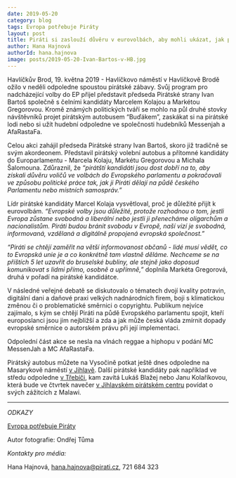 ```yaml
---
date: 2019-05-20
category: blog
tags: Evropa potřebuje Piráty
layout: post
title: Piráti si zaslouží důvěru v eurovolbách, aby mohli ukázat, jak propojit evropskou dimenzi politiky s tou domácí
author: Hana Hajnová
authorId: hana.hajnova
image: posts/2019-05-20-Ivan-Bartos-v-HB.jpg
---
```


Havlíčkův Brod, 19. května 2019 - Havlíčkovo náměstí v Havlíčkově Brodě ožilo v neděli odpoledne spoustou pirátské zábavy. Svůj program pro nadcházející volby do EP přijel představit předseda Pirátské strany Ivan Bartoš společně s čelními kandidáty Marcelem Kolajou a Markétou Gregorovou. Kromě známých politických tváří se mohlo na půl druhé stovky návštěvníků projet pirátským autobusem “Buďákem”, zaskákat si na pirátské lodi nebo si užít hudební odpoledne ve společnosti hudebníků Messenjah a AfaRastaFa. 

Celou akci zahájil předseda Pirátské strany Ivan Bartoš, skoro již tradičně se svým akordeonem. Představil pirátský volební autobus a přítomné kandidáty do Europarlamentu - Marcela Kolaju, Markétu Gregorovou a Michala Šalomouna. Zdůraznil, že *“pirátští kandidáti jsou dost dobří na to, aby získali důvěru voličů ve volbách do Evropského parlamentu a pokračovali ve způsobu politické práce tak, jak ji Piráti dělají na půdě českého Parlamentu nebo místních samospráv.”* 

Lídr pirátské kandidáty Marcel Kolaja vysvětloval, proč je důležité přijít k eurovolbám. *“Evropské volby jsou důležité, protože rozhodnou o tom, jestli Evropa zůstane svobodná a liberální nebo jestli ji přenecháme oligarchům a nacionalistům. Piráti budou bránit svobodu v Evropě, naší vizí je svobodná, informovaná, vzdělaná a digitálně propojená evropská společnost.”*

*“Piráti se chtějí zaměřit na větší informovanost občanů - lidé musí vědět, co to Evropská unie je a co konkrétně tam vlastně děláme. Nechceme se na příštích 5 let uzavřít do bruselské bubliny, ale stejně jako doposud komunikovat s lidmi přímo, osobně a upřímně,”* doplnila Markéta Gregorová, druhá v pořadí na pirátské kandidátce. 

V následné veřejné debatě se diskutovalo o tématech dvojí kvality potravin, digitální dani a daňové praxi velkých nadnárodních firem, boji s klimatickou změnou či o problematické směrnici o copyrightu. Publikum nejvíce zajímalo, s kým se chtějí Piráti na půdě Evropského parlamentu spojit, kteří europoslanci jsou jim nejbližší a zda a jak může česká vláda zmírnit dopady evropské směrnice o autorském právu při její implementaci.

Odpolední část akce se nesla na vlnách reggae a hiphopu v podání MC MessenJah a MC AfaRastaFa.

Pirátský autobus můžete na Vysočině potkat ještě dnes odpoledne na Masarykově náměstí [v Jihlavě](https://www.facebook.com/events/597032544040718/). Další pirátské kandidáty pak například ve středu odpoledne [v Třebíči](https://www.facebook.com/events/291399295068812/), kam zavítá Lukáš Blažej nebo Janu Kolaříkovou, která bude ve čtvrtek navečer [v Jihlavském pirátském centru](https://www.facebook.com/events/459225221465107/) povídat o svých zážitcích z Malawi. 

---
*ODKAZY*

[Evropa potřebuje Piráty](https://evropapotrebuje.cz/)

Autor fotografie: Ondřej Tůma

*Kontakty pro média:*

Hana Hajnová, hana.hajnova@pirati.cz, 721 684 323
